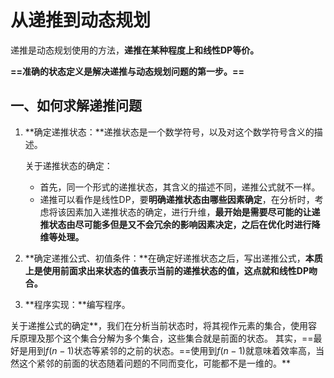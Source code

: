 # 从递推到动态规划

递推是动态规划使用的方法，**递推在某种程度上和线性DP等价。**

**==准确的状态定义是解决递推与动态规划问题的第一步。==**



## 一、如何求解递推问题

1. **确定递推状态：**递推状态是一个数学符号，以及对这个数学符号含义的描述。

   关于递推状态的确定：

   + 首先，同一个形式的递推状态，其含义的描述不同，递推公式就不一样。
   + 递推可以看作是线性DP，要**明确递推状态由哪些因素确定**，在分析时，考虑将该因素加入递推状态的确定，进行升维，**最开始是需要尽可能的让递推状态由尽可能多但是又不会冗余的影响因素决定，之后在优化时进行降维等处理。**

2. **确定递推公式、初值条件：**在确定好递推状态之后，写出递推公式，**本质上是使用前面求出来状态的值表示当前的递推状态的值，这点就和线性DP吻合。**

3. **程序实现：**编写程序。



关于递推公式的确定**，我们在分析当前状态时，将其视作元素的集合，使用容斥原理及那个这个集合分解为多个集合，这些集合就是前面的状态。 其实，==最好是用到$f(n-1)$状态等紧邻的之前的状态。==使用到$f(n-1)$就意味着效率高，当然这个紧邻的前面的状态随着问题的不同而变化，可能都不是一维的。**
